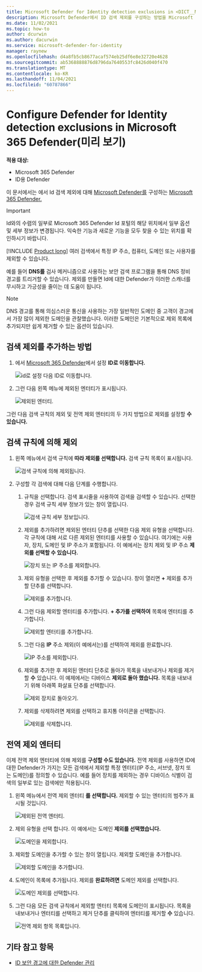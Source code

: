 ```yaml
---
title: Microsoft Defender for Identity detection exclusions in <DICT__Microsoft⚐365⚐Defender>Microsoft 365 Defender</DICT__Microsoft⚐365⚐Defender>
description: Microsoft Defender에서 ID 검색 제외를 구성하는 방법을 Microsoft 365 Defender.
ms.date: 11/02/2021
ms.topic: how-to
author: dcurwin
ms.author: dacurwin
ms.service: microsoft-defender-for-identity
manager: raynew
ms.openlocfilehash: d4a8fb5cb8677acaf574eb25df6e8e32720e4628
ms.sourcegitcommit: ab5368888876d8796da7640553fc8426d040f470
ms.translationtype: MT
ms.contentlocale: ko-KR
ms.lasthandoff: 11/04/2021
ms.locfileid: "60787866"
---
```

# <a name="configure-defender-for-identity-detection-exclusions-in-microsoft-365-defender-preview"></a>Configure Defender for Identity detection exclusions in Microsoft 365 Defender(미리 보기)

**적용 대상:**

- Microsoft 365 Defender
- ID용 Defender

이 문서에서는 에서 Id 검색 제외에 대해 [Microsoft Defender를](/defender-for-identity) 구성하는 [Microsoft 365 Defender.](/microsoft-365/security/defender/overview-security-center)

> [!IMPORTANT]
> Id와의 수렴의 일부로 Microsoft 365 Defender Id 포털의 해당 위치에서 일부 옵션 및 세부 정보가 변경됩니다. 익숙한 기능과 새로운 기능을 모두 찾을 수 있는 위치를 확인하시기 바랍니다.

[!INCLUDE [Product long](includes/product-long.md)] 여러 검색에서 특정 IP 주소, 컴퓨터, 도메인 또는 사용자를 제외할 수 있습니다.

예를 들어 **DNS를** 검사 메커니즘으로 사용하는 보안 검색 프로그램을 통해 DNS 정비 경고를 트리거할 수 있습니다. 제외를 만들면 Id에 대한 Defender가 이러한 스캐너를 무시하고 가긍성을 줄이는 데 도움이 됩니다.

>[!NOTE]
>DNS 경고를 통해 [](/defender-for-identity/exfiltration-alerts#suspicious-communication-over-dns-external-id-2031) 의심스러운 통신을 사용하는 가장 일반적인 도메인 중 고객이 경고에서 가장 많이 제외한 도메인을 관찰했습니다. 이러한 도메인은 기본적으로 제외 목록에 추가되지만 쉽게 제거할 수 있는 옵션이 있습니다.

## <a name="how-to-add-detection-exclusions"></a>검색 제외를 추가하는 방법

1. 에서 [Microsoft 365 Defender](https://security.microsoft.com/)에서  설정 **ID로 이동합니다.**

    ![id로 설정 다음 ID로 이동합니다.](../../media/defender-identity/settings-identities.png)

1. 그런 다음 왼쪽  메뉴에 제외된 엔터티가 표시됩니다.

    ![제외된 엔터티.](../../media/defender-identity/excluded-entities.png)

그런 다음 검색 규칙의 제외 및  전역 제외 엔터티의 두 가지 방법으로 제외를 설정할 **수 있습니다.**

## <a name="exclusions-by-detection-rule"></a>검색 규칙에 의해 제외

1. 왼쪽 메뉴에서 검색 규칙에 **따라 제외를 선택합니다.** 검색 규칙 목록이 표시됩니다.

    ![검색 규칙에 의해 제외됩니다.](../../media/defender-identity/exclusions-by-detection-rule.png)

1. 구성할 각 검색에 대해 다음 단계를 수행합니다.

    1. 규칙을 선택합니다. 검색 표시줄을 사용하여 검색을 검색할 수 있습니다. 선택한 경우 검색 규칙 세부 정보가 있는 창이 열립니다.

        ![검색 규칙 세부 정보입니다.](../../media/defender-identity/detection-rule-details.png)

    1. 제외를 추가하려면 제외된 엔터티  단추를 선택한 다음 제외 유형을 선택합니다. 각 규칙에 대해 서로 다른 제외된 엔터티를 사용할 수 있습니다. 여기에는 사용자, 장치, 도메인 및 IP 주소가 포함됩니다. 이 예에서는 장치 제외  및 IP 주소 **제외를 선택할 수 있습니다.**

        ![장치 또는 IP 주소를 제외합니다.](../../media/defender-identity/exclude-devices-or-ip-addresses.png)

    1. 제외 유형을 선택한 후 제외를 추가할 수 있습니다. 창이 열리면 **+** 제외를 추가할 단추를 선택합니다.

        ![제외를 추가합니다.](../../media/defender-identity/add-exclusion.png)

    1. 그런 다음 제외할 엔터티를 추가합니다. **+ 추가를 선택하여** 목록에 엔터티를 추가합니다.

        ![제외할 엔터티를 추가합니다.](../../media/defender-identity/add-excluded-entity.png)

    1. 그런 다음 **IP** 주소 제외(이 예에서는)를 선택하여 제외를 완료합니다.

        ![IP 주소를 제외합니다.](../../media/defender-identity/exclude-ip-addresses.png)

    1. 제외를 추가한 후 제외된 엔터티 단추로 돌아가 목록을 내보내거나 제외를 제거할 **수** 있습니다. 이 예제에서는 디바이스 **제외로 돌아 했습니다.** 목록을 내보내기 위해 아래쪽 화살표 단추를 선택합니다.

        ![제외 장치로 돌아오기.](../../media/defender-identity/return-to-exclude-devices.png)

    1. 제외를 삭제하려면 제외를 선택하고 휴지통 아이콘을 선택합니다.

        ![제외를 삭제합니다.](../../media/defender-identity/delete-exclusion.png)

## <a name="global-excluded-entities"></a>전역 제외 엔터티

이제 전역 제외 엔터티에 의해 제외를 **구성할 수도 있습니다.** 전역 제외를 사용하면 ID에 대한 Defender가 가지는 모든 검색에서 제외할 특정 엔터티(IP 주소, 서브넷, 장치 또는 도메인)를 정의할 수 있습니다. 예를 들어 장치를 제외하는 경우 디바이스 식별이 검색의 일부로 있는 검색에만 적용됩니다.

1. 왼쪽 메뉴에서 전역 제외 엔터티 **를 선택합니다.** 제외할 수 있는 엔터티의 범주가 표시될 것입니다.

    ![제외된 전역 엔터티.](../../media/defender-identity/global-excluded-entities.png)

1. 제외 유형을 선택 합니다. 이 예에서는 도메인 **제외를 선택했습니다.**

    ![도메인을 제외합니다.](../../media/defender-identity/exclude-domains.png)

1. 제외할 도메인을 추가할 수 있는 창이 열립니다. 제외할 도메인을 추가합니다.

    ![제외할 도메인을 추가합니다.](../../media/defender-identity/add-excluded-domain.png)

1. 도메인이 목록에 추가됩니다. 제외를 **완료하려면** 도메인 제외를 선택합니다.

    ![도메인 제외를 선택합니다.](../../media/defender-identity/select-exclude-domains.png)

1. 그런 다음 모든 검색 규칙에서 제외할 엔터티 목록에 도메인이 표시됩니다. 목록을 내보내거나 엔터티를 선택하고 제거 단추를 클릭하여 엔터티를 제거할 **수** 있습니다.

    ![전역 제외 항목 목록입니다.](../../media/defender-identity/global-excluded-entries-list.png)

## <a name="see-also"></a>기타 참고 항목

- [ID 보안 경고에 대한 Defender 관리](manage-security-alerts.md)
